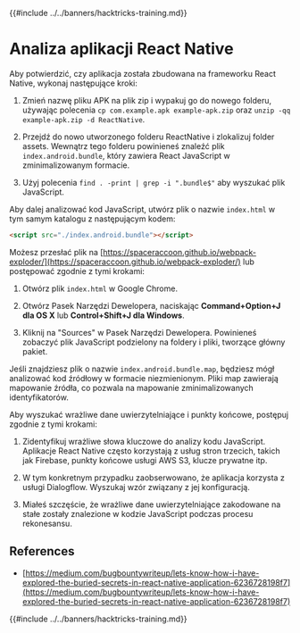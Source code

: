{{#include ../../banners/hacktricks-training.md}}

# Analiza aplikacji React Native

Aby potwierdzić, czy aplikacja została zbudowana na frameworku React Native, wykonaj następujące kroki:

1. Zmień nazwę pliku APK na plik zip i wypakuj go do nowego folderu, używając polecenia `cp com.example.apk example-apk.zip` oraz `unzip -qq example-apk.zip -d ReactNative`.

2. Przejdź do nowo utworzonego folderu ReactNative i zlokalizuj folder assets. Wewnątrz tego folderu powinieneś znaleźć plik `index.android.bundle`, który zawiera React JavaScript w zminimalizowanym formacie.

3. Użyj polecenia `find . -print | grep -i ".bundle$"` aby wyszukać plik JavaScript.

Aby dalej analizować kod JavaScript, utwórz plik o nazwie `index.html` w tym samym katalogu z następującym kodem:
```html
<script src="./index.android.bundle"></script>
```
Możesz przesłać plik na [https://spaceraccoon.github.io/webpack-exploder/](https://spaceraccoon.github.io/webpack-exploder/) lub postępować zgodnie z tymi krokami:

1. Otwórz plik `index.html` w Google Chrome.

2. Otwórz Pasek Narzędzi Dewelopera, naciskając **Command+Option+J dla OS X** lub **Control+Shift+J dla Windows**.

3. Kliknij na "Sources" w Pasek Narzędzi Dewelopera. Powinieneś zobaczyć plik JavaScript podzielony na foldery i pliki, tworzące główny pakiet.

Jeśli znajdziesz plik o nazwie `index.android.bundle.map`, będziesz mógł analizować kod źródłowy w formacie niezmienionym. Pliki map zawierają mapowanie źródła, co pozwala na mapowanie zminimalizowanych identyfikatorów.

Aby wyszukać wrażliwe dane uwierzytelniające i punkty końcowe, postępuj zgodnie z tymi krokami:

1. Zidentyfikuj wrażliwe słowa kluczowe do analizy kodu JavaScript. Aplikacje React Native często korzystają z usług stron trzecich, takich jak Firebase, punkty końcowe usługi AWS S3, klucze prywatne itp.

2. W tym konkretnym przypadku zaobserwowano, że aplikacja korzysta z usługi Dialogflow. Wyszukaj wzór związany z jej konfiguracją.

3. Miałeś szczęście, że wrażliwe dane uwierzytelniające zakodowane na stałe zostały znalezione w kodzie JavaScript podczas procesu rekonesansu.

## References

- [https://medium.com/bugbountywriteup/lets-know-how-i-have-explored-the-buried-secrets-in-react-native-application-6236728198f7](https://medium.com/bugbountywriteup/lets-know-how-i-have-explored-the-buried-secrets-in-react-native-application-6236728198f7)

{{#include ../../banners/hacktricks-training.md}}
